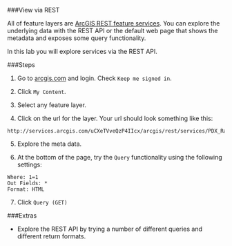 ###View via REST

All of feature layers are [ArcGIS REST feature services](http://resources.arcgis.com/en/help/arcgis-rest-api/index.html#/Feature_Service/02r3000000z2000000/). You can explore the underlying data with the REST API or the default web page that shows the metadata and exposes some query functionality.

In this lab you will explore services via the REST API.

###Steps

1. Go to [arcgis.com](http://www.arcgis.com) and login. Check `Keep me signed in`.

2. Click `My Content`.

3. Select any feature layer.

4. Click on the url for the layer.  Your url should look something like this:

 ```
 http://services.arcgis.com/uCXeTVveQzP4IIcx/arcgis/rest/services/PDX_Rail_Stops/FeatureServer/0
 ```

5. Explore the meta data.

6. At the bottom of the page, try the `Query` functionality using the following settings:

 ```
 Where: 1=1
 Out Fields: *
 Format: HTML
 ```

7. Click `Query (GET)`

###Extras
* Explore the REST API by trying a number of different queries and different return formats.